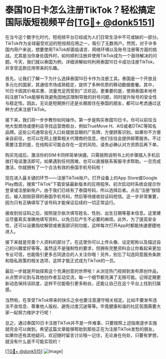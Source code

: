 # 泰国10日卡怎么注册TikTok？轻松搞定国际版短视频平台[[TG💪+ @donk5151](https://t.me/s/donk5151)]

在当今这个数字化时代，短视频平台已经成为人们日常生活中不可或缺的一部分。TikTok作为全球最受欢迎的短视频应用之一，吸引了无数用户。然而，对于许多国内用户来说，想要使用TikTok却面临语言、网络环境以及账号注册等方面的挑战。尤其是当你身处国外时，如何顺利注册并使用TikTok成为一个亟待解决的问题。今天，我们就以泰国为例，详细讲解如何利用泰国10日卡成功注册TikTok，并享受这款应用带来的乐趣。

首先，让我们了解一下为什么选择泰国10日卡作为注册工具。泰国是一个开放且多元化的国家，其通信市场成熟稳定，提供了多种优质的移动数据套餐。其中，10日卡因其价格实惠、流量充足而受到广泛欢迎。更重要的是，使用泰国本地号码注册TikTok能够有效避免因地区限制导致的封号问题，同时提升账号的安全性与稳定性。因此，无论是短期旅行还是长期居住在泰国的朋友，都可以考虑通过这种方式来注册TikTok。

接下来，我们将一步步教你如何操作。第一步是购买泰国10日卡。你可以前往当地大型商场或便利店寻找运营商柜台，例如TrueMove H、AIS或者DTAC等知名品牌。这些公司通常会在入口处摆放显眼的广告牌，方便顾客识别。如果你不方便亲自前往，也可以在网上搜索相关代理商的信息，他们往往会提供邮寄服务。不过需要注意的是，在线购买可能会存在一定的风险，请务必确认对方资质后再下单。

购买完成后，激活你的SIM卡同样简单快捷。只需按照说明书上的步骤插入手机后拨打电话激活即可。如果遇到任何困难，也可以直接联系客服寻求帮助。一旦完成激活，你就拥有了一个合法有效的泰国手机号码啦！

现在进入最关键的环节——注册TikTok账户。打开设备上的App Store或Google Play商店，搜索“TikTok”下载安装最新版本的应用程序。初次启动时系统会提示你登录或注册新账户。由于我们已经有了泰国号码，所以选择后者。点击“注册”按钮后，输入刚刚获得的泰国手机号码，然后等待接收验证码短信。这一步非常重要，因为只有正确填写了该号码才能保证后续的一切正常运行。

接收到验证码之后，按照提示依次填写姓名、性别、出生日期等基本信息。这里建议尽量真实准确地填写资料，以免日后产生不必要的麻烦。此外，为了提高安全性，还可以设置指纹解锁或者面部识别功能，这样每次打开App时都能快速便捷地进入。

接下来就是完善个人资料的部分了。在这里你可以上传头像、设定昵称以及描述自己的兴趣爱好等等。虽然这不是强制性的要求，但拥有完整资料会让你看起来更加专业可信，也能吸引更多志同道合的人关注你哦！另外，别忘了勾选同意服务条款和隐私政策的相关选项，这样才能正式成为TikTok的一员。

最后一步就是开始探索这个充满创意的世界啦！从浏览热门视频到发布原创作品，从点赞评论到与其他创作者互动交流，每一个细节都充满了无限可能。记得定期更新动态保持活跃度，这样不仅能吸引更多粉丝，还能让自己在这个平台上找到归属感。

当然啦，在享受TikTok带来的快乐之余也要注意遵守相关规定。比如不要发布违法不良信息、尊重他人版权、避免过度沉迷等等。毕竟健康和谐的社区氛围需要大家一起努力维护才行呢！

总之，通过泰国10日卡注册TikTok并不是一件难事，只要按照上述指南逐步实施就完全可以做到。希望这篇文章能够帮助到那些正在为注册TikTok发愁的朋友。如果你还有其他疑问，欢迎随时留言讨论哦～记住，无论身在何处，只要有梦想，就没有什么是不可能实现的！

[[TG💪+ @donk5151](https://t.me/s/donk5151) ![Image](https://i.postimg.cc/rwNCRYN7/Snipaste-2025-04-30-17-27-05.png)]